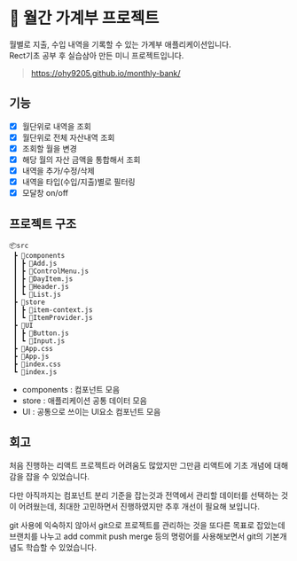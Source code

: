 # :money_with_wings: 월간 가계부 프로젝트
월별로 지출, 수입 내역을 기록할 수 있는 가계부 애플리케이션입니다.   
Rect기초 공부 후 실습삼아 만든 미니 프로젝트입니다.

> https://ohy9205.github.io/monthly-bank/

## 기능
- [x] 월단위로 내역을 조회
- [x] 월단위로 전체 자산내역 조회
- [x] 조회할 월을 변경
- [x] 해당 월의 자산 금액을 통합해서 조회
- [x] 내역을 추가/수정/삭제
- [x] 내역을 타입(수입/지출)별로 필터링
- [x] 모달창 on/off

## 프로젝트 구조
```
📦src
 ┣ 📂components
 ┃ ┣ 📜Add.js
 ┃ ┣ 📜ControlMenu.js
 ┃ ┣ 📜DayItem.js
 ┃ ┣ 📜Header.js
 ┃ ┗ 📜List.js
 ┣ 📂store
 ┃ ┣ 📜item-context.js
 ┃ ┗ 📜ItemProvider.js
 ┣ 📂UI
 ┃ ┣ 📜Button.js
 ┃ ┗ 📜Input.js
 ┣ 📜App.css
 ┣ 📜App.js
 ┣ 📜index.css
 ┗ 📜index.js
 ```
- components : 컴포넌트 모음
- store : 애플리케이션 공통 데이터 모음
- UI : 공통으로 쓰이는 UI요소 컴포넌트 모음


## 회고
처음 진행하는 리액트 프로젝트라 어려움도 많았지만 그만큼 리액트에 기초 개념에 대해 감을 잡을 수 있었습니다.   

다만 아직까지는 컴포넌트 분리 기준을 잡는것과 전역에서 관리할 데이터를 선택하는 것이 어려웠는데, 최대한 고민하면서 진행하였지만 추후 개선이 필요해 보입니다.    

git 사용에 익숙하지 않아서 git으로 프로젝트를 관리하는 것을 또다른 목표로 잡았는데 브랜치를 나누고 add commit push merge 등의 명렁어를 사용해보면서 git의 기본개념도 학습할 수 있었습니다.

